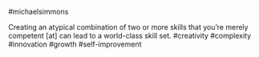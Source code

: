 #michaelsimmons

Creating an atypical combination of two or more skills that you’re merely competent \[at\] can lead to a world-class skill set.
#creativity #complexity #innovation #growth #self-improvement 